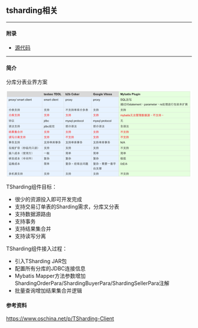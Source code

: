 ## tsharding相关

---

####  附录


* [源代码](https://github.com/baihui212/tsharding)

---

#### 简介

分库分表业界方案

![image](img/11.png)

TSharding组件目标：

  * 很少的资源投入即可开发完成
  * 支持交易订单表的Sharding需求，分库又分表
  * 支持数据源路由
  * 支持事务
  * 支持结果集合并
  * 支持读写分离


TSharding组件接入过程：

  * 引入TSharding JAR包
  * 配置所有分库的JDBC连接信息
  * Mybatis Mapper方法参数增加ShardingOrderPara/ShardingBuyerPara/ShardingSellerPara注解
  * 批量查询增加结果集合并逻辑


#### 参考资料

https://www.oschina.net/p/TSharding-Client